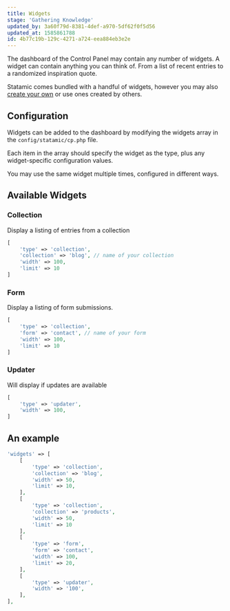 ```yaml
---
title: Widgets
stage: 'Gathering Knowledge'
updated_by: 3a60f79d-8381-4def-a970-5df62f0f5d56
updated_at: 1585861788
id: 4b77c19b-129c-4271-a724-eea884eb3e2e
---
```

The dashboard of the Control Panel may contain any number of widgets. A widget can contain anything you can think of. From a list of recent entries to a randomized inspiration quote.

Statamic comes bundled with a handful of widgets, however you may also [create your own](https://statamic.dev/extending/widgets) or use ones created by others.

## Configuration
Widgets can be added to the dashboard by modifying the widgets array in the `config/statamic/cp.php` file.

Each item in the array should specify the widget as the type, plus any widget-specific configuration values. 

You may use the same widget multiple times, configured in different ways.

## Available Widgets

### Collection

Display a listing of entries from a collection

``` php
[
	'type' => 'collection',
	'collection' => 'blog', // name of your collection
	'width' => 100,
	'limit' => 10
]
```

### Form

Display a listing of form submissions.

``` php
[
	'type' => 'collection',
	'form' => 'contact', // name of your form
	'width' => 100,
	'limit' => 10
]
```

### Updater

Will display if updates are available

``` php
[
	'type' => 'updater',
	'width' => 100,
]
```

## An example

``` php
'widgets' => [
    [
        'type' => 'collection',
        'collection' => 'blog',
        'width' => 50,
        'limit' => 10,
    ],
    [
        'type' => 'collection',
        'collection' => 'products',
        'width' => 50,
        'limit' => 10
    ],
    [
        'type' => 'form',
        'form' => 'contact',
        'width' => 100,
        'limit' => 20,
    ],
    [
        'type' => 'updater',
        'width' => '100',
    ],
],

```
